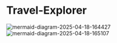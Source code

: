 # Travel-Explorer
![mermaid-diagram-2025-04-18-164427](https://github.com/user-attachments/assets/5fbf91ee-0be6-4e30-98c4-3eb73024410a)
![mermaid-diagram-2025-04-18-165107](https://github.com/user-attachments/assets/7c7d9cae-ddc0-4798-bb3c-80cc19debad6)



